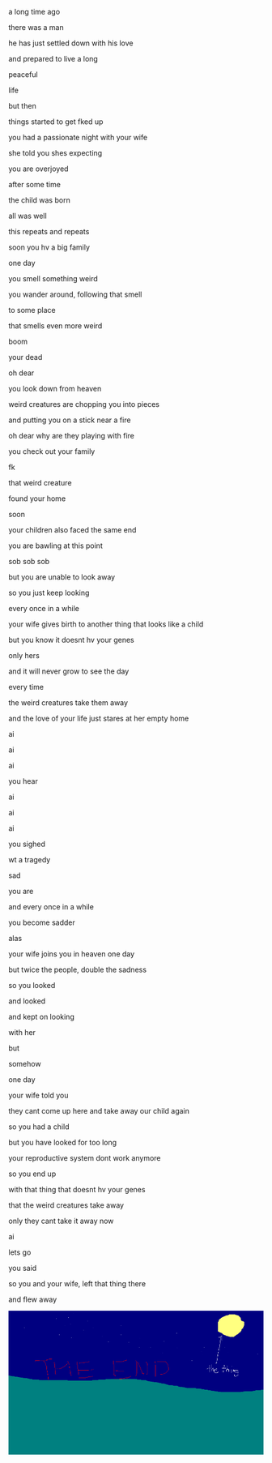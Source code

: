 a long time ago

there was a man

he has just settled down with his love

and prepared to live a long

peaceful

life

but then

things started to get fked up

you had a passionate night with your wife

she told you shes expecting

you are overjoyed

after some time

the child was born

all was well

this repeats and repeats

soon you hv a big family

one day

you smell something weird

you wander around, following that smell

to some place

that smells even more weird

boom

your dead

oh dear

you look down from heaven

weird creatures are chopping you into pieces

and putting you on a stick near a fire

oh dear why are they playing with fire

you check out your family

fk

that weird creature

found your home

soon

your children also faced the same end

you are bawling at this point

sob sob sob

but you are unable to look away

so you just keep looking

every once in a while

your wife gives birth to another thing that looks like a child

but you know it doesnt hv your genes

only hers

and it will never grow to see the day 

every time

the weird creatures take them away

and the love of your life just stares at her empty home

ai

ai

ai

you hear

ai

ai

ai

you sighed

wt a tragedy

sad

you are

and every once in a while

you become sadder

alas

your wife joins you in heaven one day

but twice the people, double the sadness

so you looked

and looked

and kept on looking

with her

but

somehow

one day

your wife told you

they cant come up here and take away our child again

so you had a child

but you have looked for too long

your reproductive system dont work anymore 

so you end up

with that thing that doesnt hv your genes

that the weird creatures take away

only they cant take it away now

ai

lets go

you said

so you and your wife, left that thing there

and flew away

![the end](media/eggy.png)